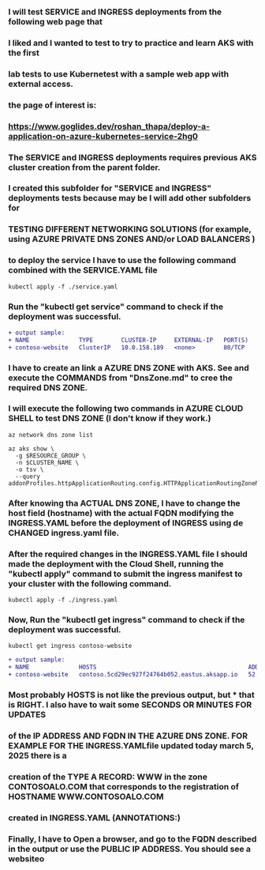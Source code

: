 ### I will test SERVICE and INGRESS deployments from the following web page that
### I liked and I wanted to test to try to practice and learn AKS with the first
### lab tests to use Kubernetest with a sample web app with external access.
### the page of interest is:
### https://www.goglides.dev/roshan_thapa/deploy-a-application-on-azure-kubernetes-service-2hg0
### 
### The SERVICE and INGRESS deployments requires previous AKS cluster creation from the parent folder.
###
### I created this subfolder for "SERVICE and INGRESS" deployments tests because may be I will add other subfolders for
### TESTING DIFFERENT NETWORKING SOLUTIONS (for example, using AZURE PRIVATE DNS ZONES AND/or LOAD BALANCERS ) 
###

### to deploy the service I have to use the following command combined with the SERVICE.YAML file

`kubectl apply -f ./service.yaml`

### Run the "kubectl get service" command to check if the deployment was successful.

```diff
+ output sample:
+ NAME              TYPE        CLUSTER-IP     EXTERNAL-IP   PORT(S)   AGE
+ contoso-website   ClusterIP   10.0.158.189   <none>        80/TCP    42s
```
### I have to create an link a AZURE DNS ZONE with AKS. See and execute the COMMANDS from "DnsZone.md" to cree the required DNS ZONE.

### I will execute the following two commands in AZURE CLOUD SHELL to test DNS ZONE (I don't know if they work.)

`az network dns zone list`

```
az aks show \
  -g $RESOURCE_GROUP \
  -n $CLUSTER_NAME \
  -o tsv \
  --query addonProfiles.httpApplicationRouting.config.HTTPApplicationRoutingZoneName
```
### After knowing tha ACTUAL DNS ZONE, I have to change the host  field (hostname) with  the actual FQDN modifying the INGRESS.YAML before the deployment of INGRESS using de CHANGED ingress.yaml file.

### After the required changes in the INGRESS.YAML file I should made the deployment with the Cloud Shell, running the "kubectl apply" command to submit the ingress manifest to your cluster with the following command.

`kubectl apply -f ./ingress.yaml`

### Now, Run the "kubectl get ingress" command to check if the deployment was successful.

`kubectl get ingress contoso-website`

```diff
+ output sample:
+ NAME              HOSTS                                           ADDRESS        PORTS   AGE
+ contoso-website   contoso.5cd29ec927f24764b052.eastus.aksapp.io   52.226.96.30   80      4m44s
```
### Most probably HOSTS is not like the previous output, but * that is RIGHT. I also have to wait some SECONDS OR MINUTES FOR UPDATES
### of the IP ADDRESS AND FQDN IN THE AZURE DNS ZONE. FOR EXAMPLE FOR THE INGRESS.YAMLfile updated today march 5, 2025 there is a 
### creation of the TYPE A RECORD: WWW in the zone CONTOSOALO.COM that corresponds to the registration of HOSTNAME WWW.CONTOSOALO.COM 
### created in INGRESS.YAML (ANNOTATIONS:)

### Finally, I have to Open a browser, and go to the FQDN described in the output or use the PUBLIC IP ADDRESS. You should see a websiteo